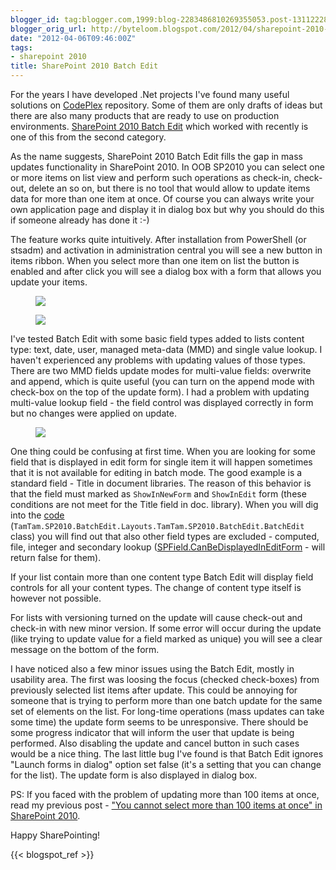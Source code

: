 ```yaml
---
blogger_id: tag:blogger.com,1999:blog-2283486810269355053.post-1311222884090176066
blogger_orig_url: http://byteloom.blogspot.com/2012/04/sharepoint-2010-batch-edit.html
date: "2012-04-06T09:46:00Z"
tags:
- sharepoint 2010
title: SharePoint 2010 Batch Edit
---
```


For the years I have developed .Net projects I've found many useful solutions on [CodePlex](http://www.codeplex.com/) repository. Some of them are only drafts of ideas but there are also many products that are ready to use on production environments. [SharePoint 2010 Batch Edit](http://sp2010batchedit.codeplex.com/) which worked with recently is one of this from the second category.  

As the name suggests, SharePoint 2010 Batch Edit fills the gap in mass updates functionality in SharePoint 2010. In OOB SP2010 you can select one or more items on list view and perform such operations as check-in, check-out, delete an so on, but there is no tool that would allow to update items data for more than one item at once. Of course you can always write your own application page and display it in dialog box but why you should do this if someone already has done it :-)  

The feature works quite intuitively. After installation from PowerShell (or stsadm) and activation in administration central you will see a new button in items ribbon. When you select more than one item on list the button is enabled and after click you will see a dialog box with a form that allows you update your items.  

<figure class="half center">
  <a href="/images/2012/04/single_file_selected.png" class="image-popup">
	 <img src="/images/2012/04/single_file_selected.png">
   </a>
</figure>

<figure class="half center">
  <a href="/images/2012/04/multiple_files_selected.png" class="image-popup">
	 <img src="/images/2012/04/multiple_files_selected.png">
   </a>
</figure>

I've tested Batch Edit with some basic field types added to lists content type: text, date, user, managed meta-data (MMD) and single value lookup. I haven't experienced any problems with updating values of those types. There are two MMD fields update modes for multi-value fields: overwrite and append, which is quite useful (you can turn on the append mode with check-box on the top of the update form). I had a problem with updating multi-value lookup field - the field control was displayed correctly in form but no changes were applied on update.  

<figure class="half center">
  <a href="/images/2012/04/batch_update_simple.png" class="image-popup">
	 <img src="/images/2012/04/batch_update_simple.png">
   </a>
</figure>

One thing could be confusing at first time. When you are looking for some field that is displayed in edit form for single item it will happen sometimes that it is not available for editing in batch mode. The good example is a standard field - Title in document libraries. The reason of this behavior is that the field must marked as `ShowInNewForm` and `ShowInEdit` form (these conditions are not meet for the Title field in doc. library). When you will dig into the [code](http://sp2010batchedit.codeplex.com/SourceControl/changeset) (`TamTam.SP2010.BatchEdit.Layouts.TamTam.SP2010.BatchEdit.BatchEdit` class) you will find out that also other field types are excluded - computed, file, integer and secondary lookup ([SPField.CanBeDisplayedInEditForm](http://msdn.microsoft.com/en-us/library/microsoft.sharepoint.spfield.canbedisplayedineditform.aspx) - will return false for them).  

If your list contain more than one content type Batch Edit will display field controls for all your content types. The change of content type itself is however not possible.  

For lists with versioning turned on the update will cause check-out and check-in with new minor version. If some error will occur during the update (like trying to update value for a field marked as unique) you will see a clear message on the bottom of the form.  

I have noticed also a few minor issues using the Batch Edit, mostly in usability area. The first was loosing the focus (checked check-boxes) from previously selected list items after update. This could be annoying for someone that is trying to perform more than one batch update for the same set of elements on the list. For long-time operations (mass updates can take some time) the update form seems to be unresponsive. There should be some progress indicator that will inform the user that update is being performed. Also disabling the update and cancel button in such cases would be a nice thing. The last little bug I've found is that Batch Edit ignores "Launch forms in dialog" option set false (it's a setting that you can change for the list). The update form is also displayed in dialog box.  

PS: If you faced with the problem of updating more than 100 items at once, read my previous post - ["You cannot select more than 100 items at once" in SharePoint 2010](/posts/2012/you-cannot-select-more-than-100-items).  

Happy SharePointing!

{{< blogspot_ref >}}